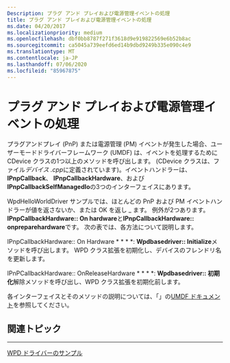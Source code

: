 ```yaml
---
Description: プラグ アンド プレイおよび電源管理イベントの処理
title: プラグ アンド プレイおよび電源管理イベントの処理
ms.date: 04/20/2017
ms.localizationpriority: medium
ms.openlocfilehash: dbf0bb8787f271f3618d9e919822569e6b52b8ac
ms.sourcegitcommit: ca5045a739eefd6ed14b9dbd9249b335e090c4e9
ms.translationtype: MT
ms.contentlocale: ja-JP
ms.lasthandoff: 07/06/2020
ms.locfileid: "85967875"
---
```

# <a name="handling-plug-and-play-and-power-management-events"></a>プラグ アンド プレイおよび電源管理イベントの処理


プラグアンドプレイ (PnP) または電源管理 (PM) イベントが発生した場合、ユーザーモードドライバーフレームワーク (UMDF) は、イベントを処理するために CDevice クラスの1つ以上のメソッドを呼び出します。 (CDevice クラスは、ファイル*デバイス .cpp*に定義されています)。イベントハンドラーは、 **IPnpCallback**、 **IPnpCallbackHardware**、および**IPnpCallbackSelfManagedIo**の3つのインターフェイスにあります。

WpdHelloWorldDriver サンプルでは、ほとんどの PnP および PM イベントハンドラーが値を返さないか、または OK を返し \_ ます。 例外が2つあります。 **IPnpCallbackHardware:: On hardware**と**IPnpCallbackHardware:: onpreparehardware**です。 次の表では、各方法について説明します。

IPnpCallbackHardware:: On Hardware * * * *: **Wpdbasedriver:: Initialize**メソッドを呼び出します。 WPD クラス拡張を初期化し、デバイスのフレンドリ名を更新します。

IPnPCallbackHardware:: OnReleaseHardware * * * *: **Wpdbasedriver:: 初期化**解除メソッドを呼び出し、WPD クラス拡張を初期化前します。


 

各インターフェイスとそのメソッドの説明については、「」の[UMDF ドキュメント](https://go.microsoft.com/fwlink/p/?linkid=153678)を参照してください。

## <a name="span-idrelated_topicsspanrelated-topics"></a><span id="related_topics"></span>関連トピック


****
[WPD ドライバーのサンプル](the-wpd-driver-samples.md)

 

 





